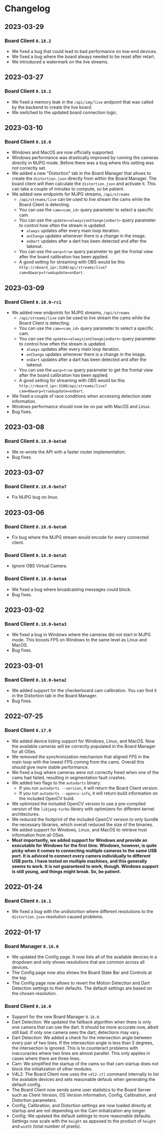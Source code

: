 # Changelog

## 2023-03-29

### Board Client `0.18.2`

- We fixed a bug that could lead to bad performance on low-end devices.
- We fixed a bug where the board always needed to be reset after retart.
- We introduced a watermark on the live streams.

## 2023-03-27

### Board Client `0.18.1`

- We fixed a memory leak in the `/api/img/live` andpoint that was called by the backend to create the live board.
- We switched to the updated board connection logic.

## 2023-03-10

### Board Client `0.18.0`

- Windows and MacOS are now officially supported.
- Windows performance was drastically improved by running the cameras directly in MJPG mode. Before there was a bug where this setting was not correctly set.
- We added a new "Distortion" tab in the Board Manager that allows to create the `distortion.json` directly from within the Board Manager. The board client will then calculate the `distortion.json` and activate it. This can take a couple of minutes to compute, so be patient.
- We added new endpoints for MJPG streams, `/api/streams`
  - `/api/streams/live` can be used to live stream the cams while the Board Client is detecting.
  - You can use the `cam=<cam_id>` query parameter to select a specific cam.
  - You can use the `update=<always|onChange|onDart>` query parameter to control how often the stream is updated.
    - `always` updates after every main loop iteration.
    - `onChange` updates whenever there is a change in the image.
    - `onDart` updates after a dart has been detected and after the takeout.
  - You can use the `warp=true` query parameter to get the frontal view after the board calibration has been applied.
  - A good setting for streaming with OBS would be this `http://<board_ip>:3180/api/streams/live?cam=0&warp=true&update=onDart`.

## 2023-03-09

### Board Client `0.18.0-rc1`

- We added new endpoints for MJPG streams, `/api/streams`
  - `/api/streams/live` can be used to live stream the cams while the Board Client is detecting.
  - You can use the `cam=<cam_id>` query parameter to select a specific cam.
  - You can use the `update=<always|onChange|onDart>` query parameter to control how often the stream is updated.
    - `always` updates after every main loop iteration.
    - `onChange` updates whenever there is a change in the image.
    - `onDart` updates after a dart has been detected and after the takeout.
  - You can use the `warp=true` query parameter to get the frontal view after the board calibration has been applied.
  - A good setting for streaming with OBS would be this `http://<board_ip>:3180/api/streams/live?cam=0&warp=true&update=onDart`.
- We fixed a couple of race conditions when accessing detection state information.
- Windows performance should now be on par with MacOS and Linux.
- Bug fixes.

## 2023-03-08

### Board Client `0.18.0-beta8`

- We re-wrote the API with a faster router implementation.
- Bug fixes.

## 2023-03-07

### Board Client `0.18.0-beta7`

- Fix MJPG bug on linux.

## 2023-03-06

### Board Client `0.18.0-beta6`

- Fix bug where the MJPG stream would encode for every connected client.

### Board Client `0.18.0-beta5`

- Ignore OBS Virtual Camera.

### Board Client `0.18.0-beta4`

- We fixed a bug where broadcasting messages could block.
- Bug fixes.

## 2023-03-02

### Board Client `0.18.0-beta3`

- We fixed a bug in Windows where the cameras did not start in MJPG mode. This boosts FPS on Windows to the same level as Linux and MacOS.
- Bug fixes.

## 2023-03-01

### Board Client `0.18.0-beta2`

- We added support for the checkerboard cam calibration. You can find it in the Distortion tab in the Board Manager.
- Bug fixes.

## 2022-07-25

### Board Client `0.17.0`

- We added device listing support for Windows, Linux, and MacOS. Now the available cameras will be correctly populated in the Board Manager for all OSes.
- We removed the synchronization mechanism that aligned FPS in the main loop with the lowest FPS coming from the cams. Overall this should give more stable performance.
- We fixed a bug where cameras were not correctly freed when one of the cams had failed, resulting in segmentation fault crashes.
- We added two flags to the `autodarts` binary:
  - If you run `autodarts --version`, it will return the Board Client version.
  - If you run `autodarts --opencv-info`, it will return build information on the included OpenCV build.
- We optimized the included OpenCV version to use a pre-compiled version of the `libjpeg-turbo` library with optimizers for different kernel architectures.
- We reduced the footprint of the included OpenCV version to only bundle the necessary libraries, which overall reduced the size of the binaries.
- We added support for Windows, Linux, and MacOS to retrieve host information from all OSes.
- **Most importantly, we added support for Windows and provide an executable for Windows for the first time. Windows, however, is quite picky when it comes to connecting multiple cameras to the same USB port. It is adviced to connect every camera individually to different USB ports. I have tested on multiple machines, and this generally seems to work. It is not guaranteed to work, though. Windows support is still young, and things might break. So, be patient.**

## 2022-01-24

### Board Client `0.16.1`

- We fixed a bug with the undistortion where different resolutions to the `distortion.json` resolution caused problems.

## 2022-01-17

### Board Manager `0.16.0`

- We updated the Config page. It now lists all of the available devices in a dropdown and only shows resolutions that are common across all devices.
- The Config page now also shows the Board State Bar and Controls at the top.
- The Config page now allows to revert the Motion Detection and Dart Detection settings to their defaults. The default settings are based on the chosen resolution.

### Board Client `0.16.0`

- Support for the new Board Manager `0.16.0`.
- Dart Detection: We updated the fallback algorithm when there is only one camera that can see the dart. It should be more accurate now, albeit still bad. If only one camera sees the dart, detections may vary.
- Dart Detection: We added a check for the intersection angle between every pair of two lines. If the intersection angle is less than 5 degrees, the intersection is ignored. This is to counteract problems with inaccuracies where two lines are almost parallel. This only applies in cases where there are three lines.
- Cam: We simplified the startup of the cams so that cam startup does not block the initialization of other modules.
- V4L2: The Board Client now uses the `v4l2-ctl` command internally to list the available devices and sets reasonable defauls when generating the default config.
- The Board Client now sends some user statistics to the Board Server such as Client Version, OS Version information, Config, Calibration, and Distortion parameters.
- Config, Calibration, and Distortion settings are now loaded directly at startup and are not depending on the Cam initialization any longer.
- Config: We updated the default settings to more reasonable defaults. Settings now scale with the `height` as apposed to the product of `height` and `width` (total number of pixels).

